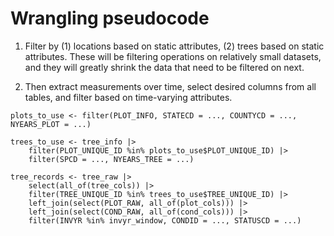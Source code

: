 # Wrangling pseudocode

1.  Filter by (1) locations based on static attributes, (2) trees based
    on static attributes. These will be filtering operations on
    relatively small datasets, and they will greatly shrink the data
    that need to be filtered on next.

2.  Then extract measurements over time, select desired columns from all
    tables, and filter based on time-varying attributes.

<!-- -->


    plots_to_use <- filter(PLOT_INFO, STATECD = ..., COUNTYCD = ..., NYEARS_PLOT = ...)

    trees_to_use <- tree_info |>
        filter(PLOT_UNIQUE_ID %in% plots_to_use$PLOT_UNIQUE_ID) |>
        filter(SPCD = ..., NYEARS_TREE = ...)
        
    tree_records <- tree_raw |>
        select(all_of(tree_cols)) |>
        filter(TREE_UNIQUE_ID %in% trees_to_use$TREE_UNIQUE_ID) |>
        left_join(select(PLOT_RAW, all_of(plot_cols))) |>
        left_join(select(COND_RAW, all_of(cond_cols))) |>
        filter(INVYR %in% invyr_window, CONDID = ..., STATUSCD = ...)
